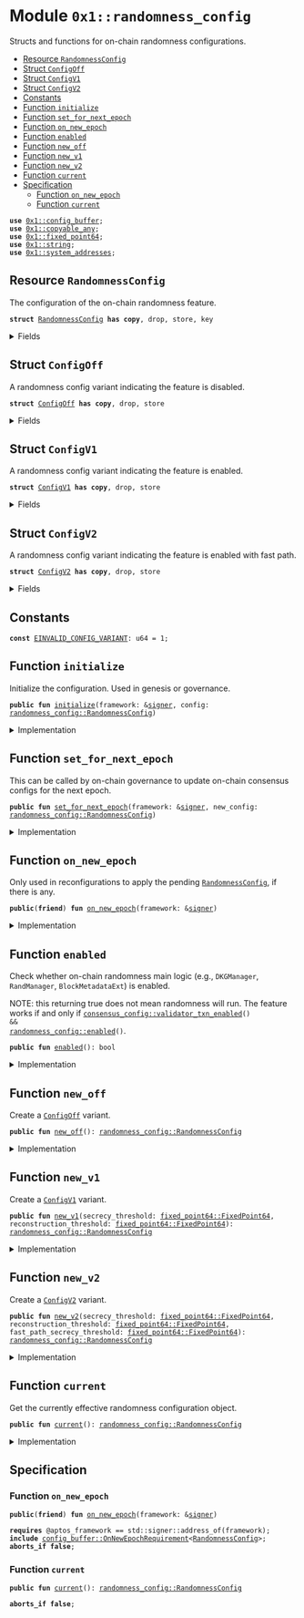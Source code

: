 
<a id="0x1_randomness_config"></a>

# Module `0x1::randomness_config`

Structs and functions for on-chain randomness configurations.


-  [Resource `RandomnessConfig`](#0x1_randomness_config_RandomnessConfig)
-  [Struct `ConfigOff`](#0x1_randomness_config_ConfigOff)
-  [Struct `ConfigV1`](#0x1_randomness_config_ConfigV1)
-  [Struct `ConfigV2`](#0x1_randomness_config_ConfigV2)
-  [Constants](#@Constants_0)
-  [Function `initialize`](#0x1_randomness_config_initialize)
-  [Function `set_for_next_epoch`](#0x1_randomness_config_set_for_next_epoch)
-  [Function `on_new_epoch`](#0x1_randomness_config_on_new_epoch)
-  [Function `enabled`](#0x1_randomness_config_enabled)
-  [Function `new_off`](#0x1_randomness_config_new_off)
-  [Function `new_v1`](#0x1_randomness_config_new_v1)
-  [Function `new_v2`](#0x1_randomness_config_new_v2)
-  [Function `current`](#0x1_randomness_config_current)
-  [Specification](#@Specification_1)
    -  [Function `on_new_epoch`](#@Specification_1_on_new_epoch)
    -  [Function `current`](#@Specification_1_current)


<pre><code><b>use</b> <a href="config_buffer.md#0x1_config_buffer">0x1::config_buffer</a>;
<b>use</b> <a href="../../aptos-stdlib/doc/copyable_any.md#0x1_copyable_any">0x1::copyable_any</a>;
<b>use</b> <a href="../../aptos-stdlib/doc/fixed_point64.md#0x1_fixed_point64">0x1::fixed_point64</a>;
<b>use</b> <a href="../../aptos-stdlib/../move-stdlib/doc/string.md#0x1_string">0x1::string</a>;
<b>use</b> <a href="system_addresses.md#0x1_system_addresses">0x1::system_addresses</a>;
</code></pre>



<a id="0x1_randomness_config_RandomnessConfig"></a>

## Resource `RandomnessConfig`

The configuration of the on-chain randomness feature.


<pre><code><b>struct</b> <a href="randomness_config.md#0x1_randomness_config_RandomnessConfig">RandomnessConfig</a> <b>has</b> <b>copy</b>, drop, store, key
</code></pre>



<details>
<summary>Fields</summary>


<dl>
<dt>
<code>variant: <a href="../../aptos-stdlib/doc/copyable_any.md#0x1_copyable_any_Any">copyable_any::Any</a></code>
</dt>
<dd>
 A config variant packed as an <code>Any</code>.
 Currently the variant type is one of the following.
 - <code><a href="randomness_config.md#0x1_randomness_config_ConfigOff">ConfigOff</a></code>
 - <code><a href="randomness_config.md#0x1_randomness_config_ConfigV1">ConfigV1</a></code>
</dd>
</dl>


</details>

<a id="0x1_randomness_config_ConfigOff"></a>

## Struct `ConfigOff`

A randomness config variant indicating the feature is disabled.


<pre><code><b>struct</b> <a href="randomness_config.md#0x1_randomness_config_ConfigOff">ConfigOff</a> <b>has</b> <b>copy</b>, drop, store
</code></pre>



<details>
<summary>Fields</summary>


<dl>
<dt>
<code>dummy_field: bool</code>
</dt>
<dd>

</dd>
</dl>


</details>

<a id="0x1_randomness_config_ConfigV1"></a>

## Struct `ConfigV1`

A randomness config variant indicating the feature is enabled.


<pre><code><b>struct</b> <a href="randomness_config.md#0x1_randomness_config_ConfigV1">ConfigV1</a> <b>has</b> <b>copy</b>, drop, store
</code></pre>



<details>
<summary>Fields</summary>


<dl>
<dt>
<code>secrecy_threshold: <a href="../../aptos-stdlib/doc/fixed_point64.md#0x1_fixed_point64_FixedPoint64">fixed_point64::FixedPoint64</a></code>
</dt>
<dd>
 Any validator subset should not be able to reconstruct randomness if <code>subset_power / total_power &lt;= secrecy_threshold</code>,
</dd>
<dt>
<code>reconstruction_threshold: <a href="../../aptos-stdlib/doc/fixed_point64.md#0x1_fixed_point64_FixedPoint64">fixed_point64::FixedPoint64</a></code>
</dt>
<dd>
 Any validator subset should be able to reconstruct randomness if <code>subset_power / total_power &gt; reconstruction_threshold</code>.
</dd>
</dl>


</details>

<a id="0x1_randomness_config_ConfigV2"></a>

## Struct `ConfigV2`

A randomness config variant indicating the feature is enabled with fast path.


<pre><code><b>struct</b> <a href="randomness_config.md#0x1_randomness_config_ConfigV2">ConfigV2</a> <b>has</b> <b>copy</b>, drop, store
</code></pre>



<details>
<summary>Fields</summary>


<dl>
<dt>
<code>secrecy_threshold: <a href="../../aptos-stdlib/doc/fixed_point64.md#0x1_fixed_point64_FixedPoint64">fixed_point64::FixedPoint64</a></code>
</dt>
<dd>
 Any validator subset should not be able to reconstruct randomness if <code>subset_power / total_power &lt;= secrecy_threshold</code>,
</dd>
<dt>
<code>reconstruction_threshold: <a href="../../aptos-stdlib/doc/fixed_point64.md#0x1_fixed_point64_FixedPoint64">fixed_point64::FixedPoint64</a></code>
</dt>
<dd>
 Any validator subset should be able to reconstruct randomness if <code>subset_power / total_power &gt; reconstruction_threshold</code>.
</dd>
<dt>
<code>fast_path_secrecy_threshold: <a href="../../aptos-stdlib/doc/fixed_point64.md#0x1_fixed_point64_FixedPoint64">fixed_point64::FixedPoint64</a></code>
</dt>
<dd>
 Any validator subset should not be able to reconstruct randomness via the fast path if <code>subset_power / total_power &lt;= fast_path_secrecy_threshold</code>,
</dd>
</dl>


</details>

<a id="@Constants_0"></a>

## Constants


<a id="0x1_randomness_config_EINVALID_CONFIG_VARIANT"></a>



<pre><code><b>const</b> <a href="randomness_config.md#0x1_randomness_config_EINVALID_CONFIG_VARIANT">EINVALID_CONFIG_VARIANT</a>: u64 = 1;
</code></pre>



<a id="0x1_randomness_config_initialize"></a>

## Function `initialize`

Initialize the configuration. Used in genesis or governance.


<pre><code><b>public</b> <b>fun</b> <a href="randomness_config.md#0x1_randomness_config_initialize">initialize</a>(framework: &<a href="../../aptos-stdlib/../move-stdlib/doc/signer.md#0x1_signer">signer</a>, config: <a href="randomness_config.md#0x1_randomness_config_RandomnessConfig">randomness_config::RandomnessConfig</a>)
</code></pre>



<details>
<summary>Implementation</summary>


<pre><code><b>public</b> <b>fun</b> <a href="randomness_config.md#0x1_randomness_config_initialize">initialize</a>(framework: &<a href="../../aptos-stdlib/../move-stdlib/doc/signer.md#0x1_signer">signer</a>, config: <a href="randomness_config.md#0x1_randomness_config_RandomnessConfig">RandomnessConfig</a>) {
    <a href="system_addresses.md#0x1_system_addresses_assert_aptos_framework">system_addresses::assert_aptos_framework</a>(framework);
    <b>if</b> (!<b>exists</b>&lt;<a href="randomness_config.md#0x1_randomness_config_RandomnessConfig">RandomnessConfig</a>&gt;(@aptos_framework)) {
        <b>move_to</b>(framework, config)
    }
}
</code></pre>



</details>

<a id="0x1_randomness_config_set_for_next_epoch"></a>

## Function `set_for_next_epoch`

This can be called by on-chain governance to update on-chain consensus configs for the next epoch.


<pre><code><b>public</b> <b>fun</b> <a href="randomness_config.md#0x1_randomness_config_set_for_next_epoch">set_for_next_epoch</a>(framework: &<a href="../../aptos-stdlib/../move-stdlib/doc/signer.md#0x1_signer">signer</a>, new_config: <a href="randomness_config.md#0x1_randomness_config_RandomnessConfig">randomness_config::RandomnessConfig</a>)
</code></pre>



<details>
<summary>Implementation</summary>


<pre><code><b>public</b> <b>fun</b> <a href="randomness_config.md#0x1_randomness_config_set_for_next_epoch">set_for_next_epoch</a>(framework: &<a href="../../aptos-stdlib/../move-stdlib/doc/signer.md#0x1_signer">signer</a>, new_config: <a href="randomness_config.md#0x1_randomness_config_RandomnessConfig">RandomnessConfig</a>) {
    <a href="system_addresses.md#0x1_system_addresses_assert_aptos_framework">system_addresses::assert_aptos_framework</a>(framework);
    <a href="config_buffer.md#0x1_config_buffer_upsert">config_buffer::upsert</a>(new_config);
}
</code></pre>



</details>

<a id="0x1_randomness_config_on_new_epoch"></a>

## Function `on_new_epoch`

Only used in reconfigurations to apply the pending <code><a href="randomness_config.md#0x1_randomness_config_RandomnessConfig">RandomnessConfig</a></code>, if there is any.


<pre><code><b>public</b>(<b>friend</b>) <b>fun</b> <a href="randomness_config.md#0x1_randomness_config_on_new_epoch">on_new_epoch</a>(framework: &<a href="../../aptos-stdlib/../move-stdlib/doc/signer.md#0x1_signer">signer</a>)
</code></pre>



<details>
<summary>Implementation</summary>


<pre><code><b>public</b>(<b>friend</b>) <b>fun</b> <a href="randomness_config.md#0x1_randomness_config_on_new_epoch">on_new_epoch</a>(framework: &<a href="../../aptos-stdlib/../move-stdlib/doc/signer.md#0x1_signer">signer</a>) <b>acquires</b> <a href="randomness_config.md#0x1_randomness_config_RandomnessConfig">RandomnessConfig</a> {
    <a href="system_addresses.md#0x1_system_addresses_assert_aptos_framework">system_addresses::assert_aptos_framework</a>(framework);
    <b>if</b> (<a href="config_buffer.md#0x1_config_buffer_does_exist">config_buffer::does_exist</a>&lt;<a href="randomness_config.md#0x1_randomness_config_RandomnessConfig">RandomnessConfig</a>&gt;()) {
        <b>let</b> new_config = <a href="config_buffer.md#0x1_config_buffer_extract_v2">config_buffer::extract_v2</a>&lt;<a href="randomness_config.md#0x1_randomness_config_RandomnessConfig">RandomnessConfig</a>&gt;();
        <b>if</b> (<b>exists</b>&lt;<a href="randomness_config.md#0x1_randomness_config_RandomnessConfig">RandomnessConfig</a>&gt;(@aptos_framework)) {
            *<b>borrow_global_mut</b>&lt;<a href="randomness_config.md#0x1_randomness_config_RandomnessConfig">RandomnessConfig</a>&gt;(@aptos_framework) = new_config;
        } <b>else</b> {
            <b>move_to</b>(framework, new_config);
        }
    }
}
</code></pre>



</details>

<a id="0x1_randomness_config_enabled"></a>

## Function `enabled`

Check whether on-chain randomness main logic (e.g., <code>DKGManager</code>, <code>RandManager</code>, <code>BlockMetadataExt</code>) is enabled.

NOTE: this returning true does not mean randomness will run.
The feature works if and only if <code><a href="consensus_config.md#0x1_consensus_config_validator_txn_enabled">consensus_config::validator_txn_enabled</a>() && <a href="randomness_config.md#0x1_randomness_config_enabled">randomness_config::enabled</a>()</code>.


<pre><code><b>public</b> <b>fun</b> <a href="randomness_config.md#0x1_randomness_config_enabled">enabled</a>(): bool
</code></pre>



<details>
<summary>Implementation</summary>


<pre><code><b>public</b> <b>fun</b> <a href="randomness_config.md#0x1_randomness_config_enabled">enabled</a>(): bool <b>acquires</b> <a href="randomness_config.md#0x1_randomness_config_RandomnessConfig">RandomnessConfig</a> {
    <b>if</b> (<b>exists</b>&lt;<a href="randomness_config.md#0x1_randomness_config_RandomnessConfig">RandomnessConfig</a>&gt;(@aptos_framework)) {
        <b>let</b> config = <b>borrow_global</b>&lt;<a href="randomness_config.md#0x1_randomness_config_RandomnessConfig">RandomnessConfig</a>&gt;(@aptos_framework);
        <b>let</b> variant_type_name = *<a href="../../aptos-stdlib/../move-stdlib/doc/string.md#0x1_string_bytes">string::bytes</a>(<a href="../../aptos-stdlib/doc/copyable_any.md#0x1_copyable_any_type_name">copyable_any::type_name</a>(&config.variant));
        variant_type_name != b"<a href="randomness_config.md#0x1_randomness_config_ConfigOff">0x1::randomness_config::ConfigOff</a>"
    } <b>else</b> {
        <b>false</b>
    }
}
</code></pre>



</details>

<a id="0x1_randomness_config_new_off"></a>

## Function `new_off`

Create a <code><a href="randomness_config.md#0x1_randomness_config_ConfigOff">ConfigOff</a></code> variant.


<pre><code><b>public</b> <b>fun</b> <a href="randomness_config.md#0x1_randomness_config_new_off">new_off</a>(): <a href="randomness_config.md#0x1_randomness_config_RandomnessConfig">randomness_config::RandomnessConfig</a>
</code></pre>



<details>
<summary>Implementation</summary>


<pre><code><b>public</b> <b>fun</b> <a href="randomness_config.md#0x1_randomness_config_new_off">new_off</a>(): <a href="randomness_config.md#0x1_randomness_config_RandomnessConfig">RandomnessConfig</a> {
    <a href="randomness_config.md#0x1_randomness_config_RandomnessConfig">RandomnessConfig</a> {
        variant: <a href="../../aptos-stdlib/doc/copyable_any.md#0x1_copyable_any_pack">copyable_any::pack</a>( <a href="randomness_config.md#0x1_randomness_config_ConfigOff">ConfigOff</a> {} )
    }
}
</code></pre>



</details>

<a id="0x1_randomness_config_new_v1"></a>

## Function `new_v1`

Create a <code><a href="randomness_config.md#0x1_randomness_config_ConfigV1">ConfigV1</a></code> variant.


<pre><code><b>public</b> <b>fun</b> <a href="randomness_config.md#0x1_randomness_config_new_v1">new_v1</a>(secrecy_threshold: <a href="../../aptos-stdlib/doc/fixed_point64.md#0x1_fixed_point64_FixedPoint64">fixed_point64::FixedPoint64</a>, reconstruction_threshold: <a href="../../aptos-stdlib/doc/fixed_point64.md#0x1_fixed_point64_FixedPoint64">fixed_point64::FixedPoint64</a>): <a href="randomness_config.md#0x1_randomness_config_RandomnessConfig">randomness_config::RandomnessConfig</a>
</code></pre>



<details>
<summary>Implementation</summary>


<pre><code><b>public</b> <b>fun</b> <a href="randomness_config.md#0x1_randomness_config_new_v1">new_v1</a>(secrecy_threshold: FixedPoint64, reconstruction_threshold: FixedPoint64): <a href="randomness_config.md#0x1_randomness_config_RandomnessConfig">RandomnessConfig</a> {
    <a href="randomness_config.md#0x1_randomness_config_RandomnessConfig">RandomnessConfig</a> {
        variant: <a href="../../aptos-stdlib/doc/copyable_any.md#0x1_copyable_any_pack">copyable_any::pack</a>( <a href="randomness_config.md#0x1_randomness_config_ConfigV1">ConfigV1</a> {
            secrecy_threshold,
            reconstruction_threshold
        } )
    }
}
</code></pre>



</details>

<a id="0x1_randomness_config_new_v2"></a>

## Function `new_v2`

Create a <code><a href="randomness_config.md#0x1_randomness_config_ConfigV2">ConfigV2</a></code> variant.


<pre><code><b>public</b> <b>fun</b> <a href="randomness_config.md#0x1_randomness_config_new_v2">new_v2</a>(secrecy_threshold: <a href="../../aptos-stdlib/doc/fixed_point64.md#0x1_fixed_point64_FixedPoint64">fixed_point64::FixedPoint64</a>, reconstruction_threshold: <a href="../../aptos-stdlib/doc/fixed_point64.md#0x1_fixed_point64_FixedPoint64">fixed_point64::FixedPoint64</a>, fast_path_secrecy_threshold: <a href="../../aptos-stdlib/doc/fixed_point64.md#0x1_fixed_point64_FixedPoint64">fixed_point64::FixedPoint64</a>): <a href="randomness_config.md#0x1_randomness_config_RandomnessConfig">randomness_config::RandomnessConfig</a>
</code></pre>



<details>
<summary>Implementation</summary>


<pre><code><b>public</b> <b>fun</b> <a href="randomness_config.md#0x1_randomness_config_new_v2">new_v2</a>(
    secrecy_threshold: FixedPoint64,
    reconstruction_threshold: FixedPoint64,
    fast_path_secrecy_threshold: FixedPoint64,
): <a href="randomness_config.md#0x1_randomness_config_RandomnessConfig">RandomnessConfig</a> {
    <a href="randomness_config.md#0x1_randomness_config_RandomnessConfig">RandomnessConfig</a> {
        variant: <a href="../../aptos-stdlib/doc/copyable_any.md#0x1_copyable_any_pack">copyable_any::pack</a>( <a href="randomness_config.md#0x1_randomness_config_ConfigV2">ConfigV2</a> {
            secrecy_threshold,
            reconstruction_threshold,
            fast_path_secrecy_threshold,
        } )
    }
}
</code></pre>



</details>

<a id="0x1_randomness_config_current"></a>

## Function `current`

Get the currently effective randomness configuration object.


<pre><code><b>public</b> <b>fun</b> <a href="randomness_config.md#0x1_randomness_config_current">current</a>(): <a href="randomness_config.md#0x1_randomness_config_RandomnessConfig">randomness_config::RandomnessConfig</a>
</code></pre>



<details>
<summary>Implementation</summary>


<pre><code><b>public</b> <b>fun</b> <a href="randomness_config.md#0x1_randomness_config_current">current</a>(): <a href="randomness_config.md#0x1_randomness_config_RandomnessConfig">RandomnessConfig</a> <b>acquires</b> <a href="randomness_config.md#0x1_randomness_config_RandomnessConfig">RandomnessConfig</a> {
    <b>if</b> (<b>exists</b>&lt;<a href="randomness_config.md#0x1_randomness_config_RandomnessConfig">RandomnessConfig</a>&gt;(@aptos_framework)) {
        *<b>borrow_global</b>&lt;<a href="randomness_config.md#0x1_randomness_config_RandomnessConfig">RandomnessConfig</a>&gt;(@aptos_framework)
    } <b>else</b> {
        <a href="randomness_config.md#0x1_randomness_config_new_off">new_off</a>()
    }
}
</code></pre>



</details>

<a id="@Specification_1"></a>

## Specification


<a id="@Specification_1_on_new_epoch"></a>

### Function `on_new_epoch`


<pre><code><b>public</b>(<b>friend</b>) <b>fun</b> <a href="randomness_config.md#0x1_randomness_config_on_new_epoch">on_new_epoch</a>(framework: &<a href="../../aptos-stdlib/../move-stdlib/doc/signer.md#0x1_signer">signer</a>)
</code></pre>




<pre><code><b>requires</b> @aptos_framework == std::signer::address_of(framework);
<b>include</b> <a href="config_buffer.md#0x1_config_buffer_OnNewEpochRequirement">config_buffer::OnNewEpochRequirement</a>&lt;<a href="randomness_config.md#0x1_randomness_config_RandomnessConfig">RandomnessConfig</a>&gt;;
<b>aborts_if</b> <b>false</b>;
</code></pre>



<a id="@Specification_1_current"></a>

### Function `current`


<pre><code><b>public</b> <b>fun</b> <a href="randomness_config.md#0x1_randomness_config_current">current</a>(): <a href="randomness_config.md#0x1_randomness_config_RandomnessConfig">randomness_config::RandomnessConfig</a>
</code></pre>




<pre><code><b>aborts_if</b> <b>false</b>;
</code></pre>


[move-book]: https://aptos.dev/move/book/SUMMARY
